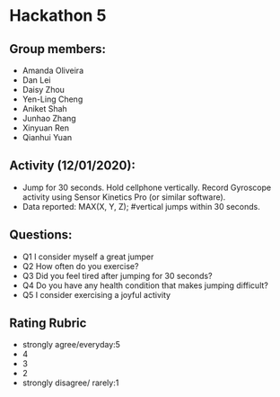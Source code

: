 # Hackathon 5

## Group members: 
* Amanda Oliveira
* Dan Lei 
* Daisy Zhou
* Yen-Ling Cheng
* Aniket Shah
* Junhao Zhang
* Xinyuan Ren
* Qianhui Yuan

## Activity (12/01/2020): 
* Jump for 30 seconds. Hold cellphone vertically. Record Gyroscope activity using Sensor Kinetics Pro (or similar software).
* Data reported: MAX(X, Y, Z); #vertical jumps within 30 seconds.

## Questions: 
* Q1	I consider myself a great jumper
* Q2	How often do you exercise?
* Q3	Did you feel tired after jumping for 30 seconds?
* Q4	Do you have any health condition that makes jumping difficult?
* Q5	I consider exercising a joyful activity

## Rating Rubric 
* strongly agree/everyday:5
* 4
* 3
* 2
* strongly disagree/ rarely:1



